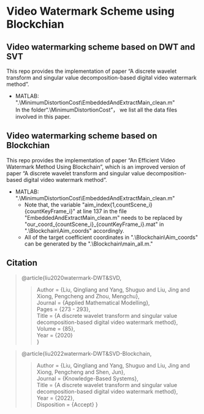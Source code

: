 # Video Watermark Scheme using Blockchian
## Video watermarking scheme based on DWT and SVT
This repo provides the implementation of paper “A discrete wavelet transform and singular value decomposition-based digital video watermark method”.
* MATLAB: ".\MinimumDistortionCost\EmbeddedAndExtractMain_clean.m"  
In the folder“.\MinimumDistortionCost”， we list all the data files involved in this paper.
## Video watermarking scheme based on Blockchian
This repo provides the implementation of paper “An Efficient Video Watermark Method Using Blockchain”, which is an improved version of paper “A discrete wavelet transform and singular value decomposition-based digital video watermark method”.
* MATLAB: ".\MinimumDistortionCost\EmbeddedAndExtractMain_clean.m"
  * Note that, the variable "aim_index{1,countScene_i}{countKeyFrame_i}" at line 137 in the file "EmbeddedAndExtractMain_clean.m" needs to be replaced by "our_coord_{countScene_i}_{countKeyFrame_i}.mat" in ".\Blockchain\Aim_coords" accordingly.
  * All of the target coefficient coordinates in ".\Blockchain\Aim_coords" can be generated by the ".\Blockchain\main_all.m."
## Citation
> @article{liu2020watermark-DWT&SVD,  
>> Author = {Liu, Qingliang and Yang, Shuguo and Liu, Jing and Xiong, Pengcheng and Zhou, Mengchu},  
>> Journal = {Applied Mathematical Modelling},  
>> Pages = {273 - 293},  
>> Title = {A discrete wavelet transform and singular value decomposition-based digital video watermark method},  
>> Volume = {85},  
>> Year = {2020}  
> }  

> @article{liu2022watermark-DWT&SVD-Blockchain,  
>> Author = {Liu, Qingliang and Yang, Shuguo and Liu, Jing and Xiong, Pengcheng and Shen, Jun},  
>> Journal = {Knowledge-Based Systems},   
>> Title = {A discrete wavelet transform and singular value decomposition-based digital video watermark method},  
>> Year = {2022},  
>> Disposition = {Accept}
> }
